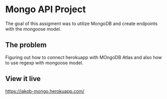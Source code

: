 # Mongo API Project

The goal of this assigment was to utilize MongoDB and create endpoints with the mongoose model.

## The problem

Figuring out how to connect herokuapp with MOngoDB Atlas and also how to use regexp with mongoose model.

## View it live

https://jakob-mongo.herokuapp.com/
